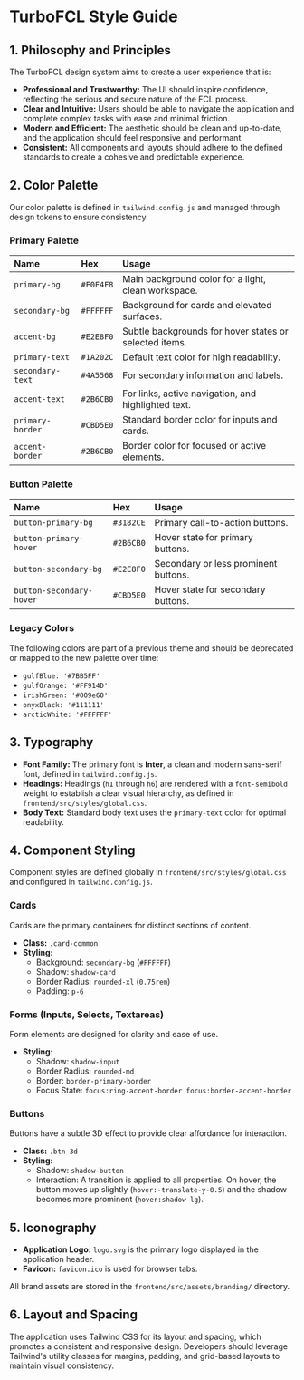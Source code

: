 # TurboFCL Style Guide

## 1. Philosophy and Principles

The TurboFCL design system aims to create a user experience that is:

*   **Professional and Trustworthy:** The UI should inspire confidence, reflecting the serious and secure nature of the FCL process.
*   **Clear and Intuitive:** Users should be able to navigate the application and complete complex tasks with ease and minimal friction.
*   **Modern and Efficient:** The aesthetic should be clean and up-to-date, and the application should feel responsive and performant.
*   **Consistent:** All components and layouts should adhere to the defined standards to create a cohesive and predictable experience.

## 2. Color Palette

Our color palette is defined in `tailwind.config.js` and managed through design tokens to ensure consistency.

### Primary Palette

| Name | Hex | Usage |
| :--- | :--- | :--- |
| `primary-bg` | `#F0F4F8` | Main background color for a light, clean workspace. |
| `secondary-bg` | `#FFFFFF` | Background for cards and elevated surfaces. |
| `accent-bg` | `#E2E8F0` | Subtle backgrounds for hover states or selected items. |
| `primary-text` | `#1A202C` | Default text color for high readability. |
| `secondary-text`| `#4A5568` | For secondary information and labels. |
| `accent-text` | `#2B6CB0` | For links, active navigation, and highlighted text. |
| `primary-border`| `#CBD5E0` | Standard border color for inputs and cards. |
| `accent-border` | `#2B6CB0` | Border color for focused or active elements. |

### Button Palette

| Name | Hex | Usage |
| :--- | :--- | :--- |
| `button-primary-bg` | `#3182CE` | Primary call-to-action buttons. |
| `button-primary-hover`| `#2B6CB0` | Hover state for primary buttons. |
| `button-secondary-bg` | `#E2E8F0` | Secondary or less prominent buttons. |
| `button-secondary-hover`|`#CBD5E0` | Hover state for secondary buttons. |

### Legacy Colors

The following colors are part of a previous theme and should be deprecated or mapped to the new palette over time:

*   `gulfBlue: '#7BB5FF'`
*   `gulfOrange: '#FF914D'`
*   `irishGreen: '#009e60'`
*   `onyxBlack: '#111111'`
*   `arcticWhite: '#FFFFFF'`

## 3. Typography

*   **Font Family:** The primary font is **Inter**, a clean and modern sans-serif font, defined in `tailwind.config.js`.
*   **Headings:** Headings (`h1` through `h6`) are rendered with a `font-semibold` weight to establish a clear visual hierarchy, as defined in `frontend/src/styles/global.css`.
*   **Body Text:** Standard body text uses the `primary-text` color for optimal readability.

## 4. Component Styling

Component styles are defined globally in `frontend/src/styles/global.css` and configured in `tailwind.config.js`.

### Cards

Cards are the primary containers for distinct sections of content.

*   **Class:** `.card-common`
*   **Styling:**
    *   Background: `secondary-bg` (`#FFFFFF`)
    *   Shadow: `shadow-card`
    *   Border Radius: `rounded-xl` (`0.75rem`)
    *   Padding: `p-6`

### Forms (Inputs, Selects, Textareas)

Form elements are designed for clarity and ease of use.

*   **Styling:**
    *   Shadow: `shadow-input`
    *   Border Radius: `rounded-md`
    *   Border: `border-primary-border`
    *   Focus State: `focus:ring-accent-border focus:border-accent-border`

### Buttons

Buttons have a subtle 3D effect to provide clear affordance for interaction.

*   **Class:** `.btn-3d`
*   **Styling:**
    *   Shadow: `shadow-button`
    *   Interaction: A transition is applied to all properties. On hover, the button moves up slightly (`hover:-translate-y-0.5`) and the shadow becomes more prominent (`hover:shadow-lg`).

## 5. Iconography

*   **Application Logo:** `logo.svg` is the primary logo displayed in the application header.
*   **Favicon:** `favicon.ico` is used for browser tabs.

All brand assets are stored in the `frontend/src/assets/branding/` directory.

## 6. Layout and Spacing

The application uses Tailwind CSS for its layout and spacing, which promotes a consistent and responsive design. Developers should leverage Tailwind's utility classes for margins, padding, and grid-based layouts to maintain visual consistency.
